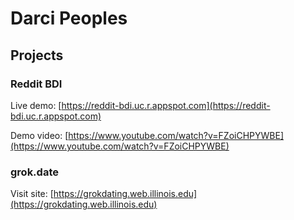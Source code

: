 # Darci Peoples
## Projects
### Reddit BDI
Live demo: [https://reddit-bdi.uc.r.appspot.com](https://reddit-bdi.uc.r.appspot.com)

Demo video: [https://www.youtube.com/watch?v=FZoiCHPYWBE](https://www.youtube.com/watch?v=FZoiCHPYWBE)

### grok.date
Visit site: [https://grokdating.web.illinois.edu](https://grokdating.web.illinois.edu)
